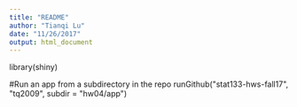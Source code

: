 ```yaml
---
title: "README"
author: "Tianqi Lu"
date: "11/26/2017"
output: html_document
---
```


library(shiny)

#Run an app from a subdirectory in the repo
runGithub("stat133-hws-fall17", "tq2009", subdir = "hw04/app")
